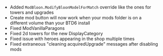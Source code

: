- Added `ModBloon.ModifyBloonModelForMatch` override like the ones for towers and upgrades
- Create mod button will now work when your mods folder is on a different volume than your BTD6 install
- Fixed ModVanillaParagons
- Fixed 2d towers for the new DisplayCategory
- Fixed issue with heroes appearing in the shop multiple times
- Fixed extraneous "cleaning acquiredUpgrade" messages after disabling mods